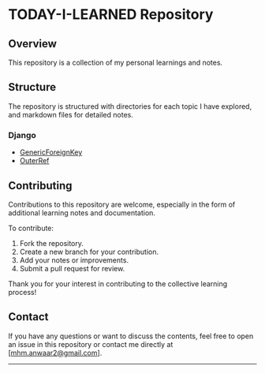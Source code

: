 # TODAY-I-LEARNED Repository

## Overview

This repository is a collection of my personal learnings and notes.

## Structure

The repository is structured with directories for each topic I have explored, and markdown files for detailed notes.

### Django

- [GenericForeignKey](django/GenericForeignKey.md)
- [OuterRef](django/OuterRef.md)

## Contributing

Contributions to this repository are welcome, especially in the form of additional learning notes and documentation.

To contribute:
1. Fork the repository.
2. Create a new branch for your contribution.
3. Add your notes or improvements.
4. Submit a pull request for review.

Thank you for your interest in contributing to the collective learning process!

## Contact

If you have any questions or want to discuss the contents, feel free to open an issue in this repository or contact me directly at [mhm.anwaar2@gmail.com].

---

